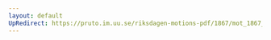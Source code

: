 ```yaml
---
layout: default
UpRedirect: https://pruto.im.uu.se/riksdagen-motions-pdf/1867/mot_1867__fk__fört/mot_1867__fk__fört-002.pdf
---
```

